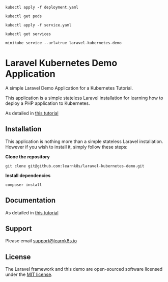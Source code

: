 

```
kubectl apply -f deployment.yaml
```
```
kubectl get pods
```

```
kubectl apply -f service.yaml
```
```
kubectl get services
```

```
minikube service --url=true laravel-kubernetes-demo
```

# Laravel Kubernetes Demo Application

A simple Laravel Demo Application for a Kubernetes Tutorial.

This application is a simple stateless Laravel installation for learning how to deploy a PHP application to Kubernetes.

As detailed in [this tutorial](https://learnk8s.io/blog/deploying-laravel-to-kubernetes/)


## Installation

This application is nothing more than a simple stateless Laravel installation. However if you wish to install it, simply follow these steps:

__Clone the repository__

`git clone git@github.com:learnk8s/laravel-kubernetes-demo.git`

__Install dependencies__

`composer install`

## Documentation

As detailed in [this tutorial](https://learnk8s.io/blog/deploying-laravel-to-kubernetes/)

## Support

Please email support@learnk8s.io

## License

The Laravel framework and this demo are open-sourced software licensed under the [MIT license](https://opensource.org/licenses/MIT).
